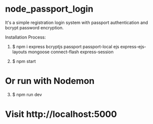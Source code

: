 # node_passport_login

It's a simple registration login system with passport authentication and bcrypt password encryption.

Installation Process:

1. $ npm i express bcryptjs passport passport-local ejs express-ejs-layouts mongoose connect-flash express-session

2. $ npm start
  # Or run with Nodemon

3. $ npm run dev
  # Visit http://localhost:5000
